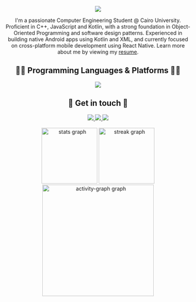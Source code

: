 <div align='center'>
  
![](https://capsule-render.vercel.app/api?type=waving&height=200&text=Hello,%20I'm%20Saleh!&fontAlign=40&fontAlignY=40&color=0:0F0FF0,100:FF0000&fontColor=ffffff)

</div>

<p align='center'>
   I'm a passionate Computer Engineering Student @ Cairo University. Proficient in C++, JavaScript and Kotlin, with a strong foundation in Object-Oriented Programming and software design patterns. Experienced in building native Android apps using Kotlin and XML, and currently focused on cross-platform mobile development using React Native. Learn more about me by viewing my 
  <a href="https://drive.google.com/drive/folders/1UgCDKCRCv2q2kt1WtcXyH69OnvWwfei0?usp=sharing">resume</a>.
</p>

<div align='center'>
  <h2> 👨‍💻 Programming Languages & Platforms 👩‍💻  </h2>
  <a href="https://skillicons.dev/">
    <img src="https://skillicons.dev/icons?i=kotlin,java,androidstudio,gradle,c,cpp,cs,py,html,css,js,postman,postgres,nodejs,express,figma,flutter,dart,firebase,git,github,linux,arduino" />
  </a>
</div>

<div align='center'>
  <h2> 💬 Get in touch 💬 </h2>
  <a href="https://x.com/salehahmed_99">
    <img src="https://skillicons.dev/icons?i=twitter" />
  </a>
  <a href="https://www.linkedin.com/in/salehahmed99/">
    <img src="https://skillicons.dev/icons?i=linkedin" />
  </a>
  <a href="https://instagram.com/__salehahmed__">
    <img src="https://skillicons.dev/icons?i=instagram" />
  </a>
</div>
<br>
<div align='center'>
  <img src="https://github-readme-stats.vercel.app/api?username=salehahmed99&hide_title=false&hide_rank=false&show_icons=true&include_all_commits=true&count_private=true&disable_animations=false&theme=tokyonight&locale=en&hide_border=true&order=1" height="150" alt="stats graph"  />
    <img src="https://streak-stats.demolab.com?user=salehahmed99&locale=en&mode=daily&theme=tokyonight&hide_border=true&border_radius=5&order=3" height="150" alt="streak graph"  />
  <img src="https://github-readme-activity-graph.vercel.app/graph?username=salehahmed99&radius=16&theme=tokyo-night&area=true&order=5&hide_border=true&hide_title=false" height="300" alt="activity-graph graph"  />
</div>
</div>
